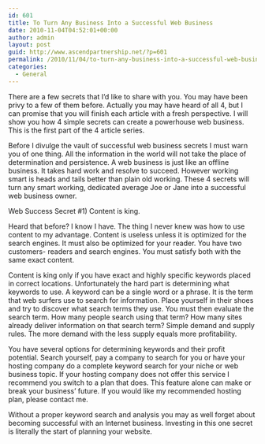 ```yaml
---
id: 601
title: To Turn Any Business Into a Successful Web Business
date: 2010-11-04T04:52:01+00:00
author: admin
layout: post
guid: http://www.ascendpartnership.net/?p=601
permalink: /2010/11/04/to-turn-any-business-into-a-successful-web-business/
categories:
  - General
---
```

There are a few secrets that I&#8217;d like to share with you. You may have been privy to a few of them before. Actually you may have heard of all 4, but I can promise that you will finish each article with a fresh perspective. I will show you how 4 simple secrets can create a powerhouse web business. This is the first part of the 4 article series.

Before I divulge the vault of successful web business secrets I must warn you of one thing. All the information in the world will not take the place of determination and persistence. A web business is just like an offline business. It takes hard work and resolve to succeed. However working smart is heads and tails better than plain old working. These 4 secrets will turn any smart working, dedicated average Joe or Jane into a successful web business owner.

Web Success Secret #1) Content is king.

Heard that before? I know I have. The thing I never knew was how to use content to my advantage. Content is useless unless it is optimized for the search engines. It must also be optimized for your reader. You have two customers- readers and search engines. You must satisfy both with the same exact content.

Content is king only if you have exact and highly specific keywords placed in correct locations. Unfortunately the hard part is determining what keywords to use. A keyword can be a single word or a phrase. It is the term that web surfers use to search for information. Place yourself in their shoes and try to discover what search terms they use. You must then evaluate the search term. How many people search using that term? How many sites already deliver information on that search term? Simple demand and supply rules. The more demand with the less supply equals more profitability.

You have several options for determining keywords and their profit potential. Search yourself, pay a company to search for you or have your hosting company do a complete keyword search for your niche or web business topic. If your hosting company does not offer this service I recommend you switch to a plan that does. This feature alone can make or break your business&#8217; future. If you would like my recommended hosting plan, please contact me.

Without a proper keyword search and analysis you may as well forget about becoming successful with an Internet business. Investing in this one secret is literally the start of planning your website.